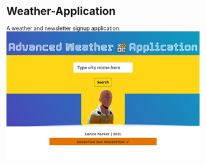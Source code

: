# Weather-Application
A weather and newsletter signup application.
![Site Image](readmeImages/proj-1.png)
